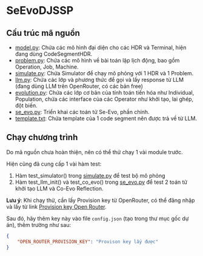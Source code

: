 # SeEvoDJSSP
## Cấu trúc mã nguồn
* [model.py](./model.py): Chứa các mô hình đại diện cho các HDR và Terminal, hiện đang dùng CodeSegmentHDR.
* [problem.py](./problem.py): Chứa các mô hình về bài toán lập lịch động, bao gồm Operation, Job, Machine.
* [simulate.py](./simulate.py): Chứa Simulator để chạy mô phỏng với 1 HDR và 1 Problem.
* [llm.py](./llm.py): Chứa các lớp và phương thức để gọi và lấy response từ LLM (đang dùng LLM trên OpenRouter, có các bản free)
* [evolution.py](./evolution.py): Chứa các lớp cơ bản của tính toán tiến hóa như Individual, Population, chứa các interface của các Operator như khởi tạo, lai ghép, đột biến.
* [se_evo.py](./se_evo.py): Triển khai các toán tử Se-Evo, phần chính.
* [template.txt](./template.txt): Chứa template của 1 code segment nên được trả về từ LLM.
## Chạy chương trình
Do mã nguồn chưa hoàn thiện, nên có thể thử chạy 1 vài module trước.

Hiện cũng đã cung cấp 1 vài hàm test:
1. Hàm test_simulator() trong [simulate.py](./simulate.py) để test bộ mô phỏng
2. Hàm test_llm_init() và test_co_evo() trong [se_evo.py](./se_evo.py) để test 2 toán tử khởi tạo LLM và Co-Evo Reflection.

**Lưu ý**:
Khi chạy thử, cần lấy Provision key từ OpenRouter, có thể đăng nhập và lấy từ link [Provision key Open Router](https://openrouter.ai/settings/provisioning-keys).

Sau đó, hãy thêm key này vào file `config.json` (tạo trong thư mục gốc dự án), thêm trường như sau:
```json
{
    "OPEN_ROUTER_PROVISION_KEY": "Provison key lấy được"
}
```